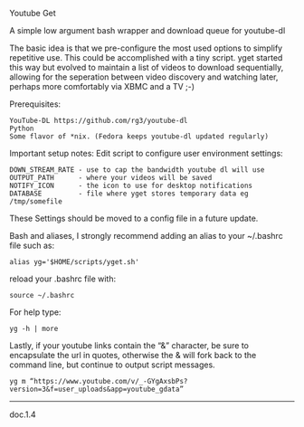 Youtube Get

A simple low argument bash wrapper and download queue for youtube-dl

The basic idea is that we pre-configure the most used options to simplify repetitive use. This could be accomplished with a tiny script. yget started this way but evolved to maintain a list of videos to download sequentially, allowing for the seperation between video discovery and watching later, perhaps more comfortably via XBMC and a TV ;-)

Prerequisites:

    YouTube-DL https://github.com/rg3/youtube-dl
    Python
    Some flavor of *nix. (Fedora keeps youtube-dl updated regularly)

Important setup notes: Edit script to configure user environment settings:

    DOWN_STREAM_RATE - use to cap the bandwidth youtube dl will use
    OUTPUT_PATH      - where your videos will be saved
    NOTIFY_ICON      - the icon to use for desktop notifications
    DATABASE         - file where yget stores temporary data eg /tmp/somefile

These Settings should be moved to a config file in a future update.

Bash and aliases, I strongly recommend adding an alias to your ~/.bashrc file such as:

    alias yg='$HOME/scripts/yget.sh'

reload your .bashrc file with:

    source ~/.bashrc
     
For help type:

    yg -h | more

Lastly, if your youtube links contain the “&” character, be sure to encapsulate the url in quotes, otherwise the & will fork back to the command line, but continue to output script messages.

    yg m “https://www.youtube.com/v/_-GYgAxsbPs?version=3&f=user_uploads&app=youtube_gdata”

-------
doc.1.4

